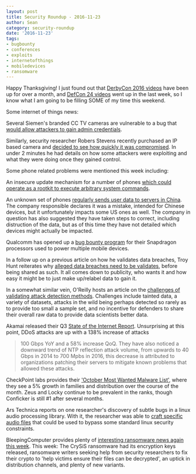 ```yaml
---
layout: post
title: Security Roundup - 2016-11-23
author: Sean
category: security-roundup
date: '2016-11-23'
tags:
- bugbounty
- conferences
- exploits
- internetofthings
- mobiledevices
- ransomware
---
```


Happy Thanksgiving! I just found out that [DerbyCon 2016
videos](http://www.irongeek.com/i.php?page=videos/derbycon6/mainlist) have been
up for over a month, and [DefCon 24
videos](https://www.youtube.com/user/DEFCONConference/videos) went up in the
last week, so I know what I am going to be filling SOME of my time this weekend.

Some internet of things news:

Several Siemen's branded CC TV cameras are vulnerable to a bug that [would allow
attackers to gain admin
credentials](https://threatpost.com/credentials-accessible-in-siemens-branded-cctv-cameras/122072/). 

Similarly, security researcher Robers Stevens recently purchased an IP based
camera and [decided to see how quickly it was
compromised](https://www.hackread.com/mirai-botnet-hacks-surveillance-camera-in-98-secs/).
In under 2 minutes he had details on how some attackers were exploiting and what
they were doing once they gained control.

Some phone related problems were mentioned this week including:

An insecure update mechanism for a number of phones [which could operate as a
rootkit to execute arbitrary system
commands](https://threatpost.com/backdoor-found-in-firmware-of-some-android-devices/122075/).

An unknown set of phones [regularly sends user data to servers in
China](http://www.nytimes.com/2016/11/16/us/politics/china-phones-software-security.html?_r=0).
The company responsible declares it was a mistake, intended for Chinese devices,
but it unfortunately impacts some US ones as well. The company in question has
also suggested they have taken steps to correct, including distruction of the
data, but as of this time they have not detailed which devices might actually be
impacted.

Qualcomm has opened up a [bug bounty
program](https://threatpost.com/qualcomm-and-hackerone-partner-on-bounty-program/122050/)
for their Snapdragon processors used to power multiple mobile devices.

In a follow up on a previous article on how he validates data breaches, Troy
Hunt reiterates why [alleged data breaches need to be
validates](https://www.troyhunt.com/data-breach-claims-are-often-poorly-researched-unsubstantiated-and-ultimately-fake/),
before being shared as such. It all comes down to publicity, who wants it and
how easy it might be to just make up/relabel data to gain it.

In a somewhat similar vein, O'Reilly hosts an article on the [challenges of
validating attack detection
methods](https://www.oreilly.com/learning/strategies-to-validate-your-security-detections).
Challenges include tainted data, a variety of datasets, attacks in the wild
being perhaps detected so rarely as to provide too small a sample set, and no
incentive for defenders to share their overall raw data to provide data
scientists better data.

Akamai released their Q3 [State of the Internet
Report](https://content.akamai.com/pg7407-soti-security-report-q3-en.html).
Unsurprising at this point, DDoS attacks are up with a 138% increase of attacks
> 100 Gbps YoY and a 58% increase QoQ. They have also noticed a downward trend
of NTP reflection attack volume, from upwards to 40 Gbps in 2014 to 700 Mpbs in
2016, this decrease is attributed to organizations patching their servers to
mitigate known problems that allowed these attacks.

CheckPoint labs provides their ['October Most Wanted Malware
List'](http://blog.checkpoint.com/2016/11/21/octobers-wanted-malware-list-reveals-attacks-rise/),
where they see a 5% growth in families and distribution over the course of the
month. Zeus and Locky continue to be prevalent in the ranks, though Conficker is
still #1 after several months.

Ars Technica reports on one researcher's discovery of subtle bugs in a linux
audio processing library. With it, the researcher was able to [craft specific
audio
files](http://arstechnica.com/security/2016/11/elegant-0day-unicorn-underscores-serious-concerns-about-linux-security/)
that could be used to bypass some standard linux security constraints.

BleepingComputer provides plenty of [interesting ransomware news again this
week](http://www.bleepingcomputer.com/news/security/the-week-in-ransomware-november-18th-2016-crysis-cryptoluck-chip-and-more/).
This week: The CrySiS ransomware had its encryption keys released, ransomware
writers seeking help from security researchers to fix their crypto to 'help
victims ensure their files can be decrypted', an uptick in distribution
channels, and plenty of new variants.
